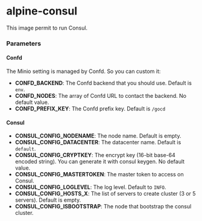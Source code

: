 alpine-consul
===============

This image permit to run Consul.



### Parameters

#### Confd

The Minio setting is managed by Confd. So you can custom it:
- **CONFD_BACKEND**: The Confd backend that you should use. Default is `env`.
- **CONFD_NODES**: The array of Confd URL to contact the backend. No default value.
- **CONFD_PREFIX_KEY**: The Confd prefix key. Default is `/gocd`


#### Consul

- **CONSUL_CONFIG_NODENAME**: The node name. Default is empty.
- **CONSUL_CONFIG_DATACENTER**: The datacenter name. Default is `default`.
- **CONSUL_CONFIG_CRYPTKEY**: The encrypt key (16-bit base-64 encoded string). You can generate it with consul keygen. No default value.
- **CONSUL_CONFIG_MASTERTOKEN**: The master token to access on Consul.
- **CONSUL_CONFIG_LOGLEVEL**: The log level. Default to `INFO`.
- **CONSUL_CONFIG_HOSTS_X**: The list of servers to create cluster (3 or 5 servers). Default is empty.
- **CONSUL_CONFIG_ISBOOTSTRAP**: The node that bootstrap the consul cluster.
